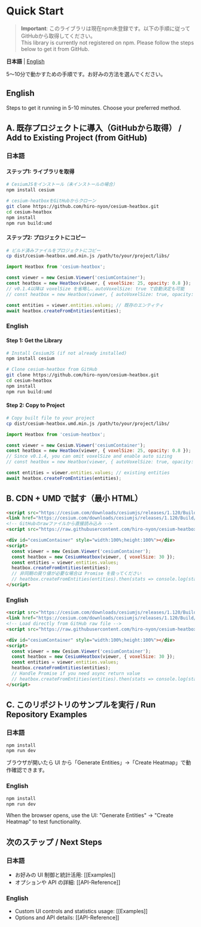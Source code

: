 # Quick Start

> **Important**: このライブラリは現在npm未登録です。以下の手順に従ってGitHubから取得してください。  
> This library is currently not registered on npm. Please follow the steps below to get it from GitHub.

**日本語** | [English](#english)

5〜10分で動かすための手順です。お好みの方法を選んでください。

## English

Steps to get it running in 5-10 minutes. Choose your preferred method.

## A. 既存プロジェクトに導入（GitHubから取得） / Add to Existing Project (from GitHub)

### 日本語

#### ステップ1: ライブラリを取得
```bash
# CesiumJSをインストール（未インストールの場合）
npm install cesium

# cesium-heatboxをGitHubからクローン
git clone https://github.com/hiro-nyon/cesium-heatbox.git
cd cesium-heatbox
npm install
npm run build:umd
```

#### ステップ2: プロジェクトにコピー
```bash
# ビルド済みファイルをプロジェクトにコピー
cp dist/cesium-heatbox.umd.min.js /path/to/your/project/libs/
```

```javascript
import Heatbox from 'cesium-heatbox';

const viewer = new Cesium.Viewer('cesiumContainer');
const heatbox = new Heatbox(viewer, { voxelSize: 25, opacity: 0.8 });
// v0.1.4以降は voxelSize を省略し、autoVoxelSize: true で自動決定も可能
// const heatbox = new Heatbox(viewer, { autoVoxelSize: true, opacity: 0.8 });

const entities = viewer.entities.values; // 既存のエンティティ
await heatbox.createFromEntities(entities);
```

### English

#### Step 1: Get the Library
```bash
# Install CesiumJS (if not already installed)
npm install cesium

# Clone cesium-heatbox from GitHub
git clone https://github.com/hiro-nyon/cesium-heatbox.git
cd cesium-heatbox
npm install
npm run build:umd
```

#### Step 2: Copy to Project
```bash
# Copy built file to your project
cp dist/cesium-heatbox.umd.min.js /path/to/your/project/libs/
```

```javascript
import Heatbox from 'cesium-heatbox';

const viewer = new Cesium.Viewer('cesiumContainer');
const heatbox = new Heatbox(viewer, { voxelSize: 25, opacity: 0.8 });
// Since v0.1.4, you can omit voxelSize and enable auto sizing
// const heatbox = new Heatbox(viewer, { autoVoxelSize: true, opacity: 0.8 });

const entities = viewer.entities.values; // existing entities
await heatbox.createFromEntities(entities);
```

## B. CDN + UMD で試す（最小 HTML）
```html
<script src="https://cesium.com/downloads/cesiumjs/releases/1.120/Build/Cesium/Cesium.js"></script>
<link href="https://cesium.com/downloads/cesiumjs/releases/1.120/Build/Cesium/Widgets/widgets.css" rel="stylesheet">
<!-- GitHubのrawファイルから直接読み込み -->
<script src="https://raw.githubusercontent.com/hiro-nyon/cesium-heatbox/main/dist/cesium-heatbox.umd.min.js"></script>

<div id="cesiumContainer" style="width:100%;height:100%"></div>
<script>
  const viewer = new Cesium.Viewer('cesiumContainer');
  const heatbox = new CesiumHeatbox(viewer, { voxelSize: 30 });
  const entities = viewer.entities.values;
  heatbox.createFromEntities(entities);
  // 非同期の戻り値が必要な場合は Promise を扱ってください
  // heatbox.createFromEntities(entities).then(stats => console.log(stats));
</script>
```

### English
```html
<script src="https://cesium.com/downloads/cesiumjs/releases/1.120/Build/Cesium/Cesium.js"></script>
<link href="https://cesium.com/downloads/cesiumjs/releases/1.120/Build/Cesium/Widgets/widgets.css" rel="stylesheet">
<!-- Load directly from GitHub raw file -->
<script src="https://raw.githubusercontent.com/hiro-nyon/cesium-heatbox/main/dist/cesium-heatbox.umd.min.js"></script>

<div id="cesiumContainer" style="width:100%;height:100%"></div>
<script>
  const viewer = new Cesium.Viewer('cesiumContainer');
  const heatbox = new CesiumHeatbox(viewer, { voxelSize: 30 });
  const entities = viewer.entities.values;
  heatbox.createFromEntities(entities);
  // Handle Promise if you need async return value
  // heatbox.createFromEntities(entities).then(stats => console.log(stats));
</script>
```

## C. このリポジトリのサンプルを実行 / Run Repository Examples

### 日本語
```
npm install
npm run dev
```
ブラウザが開いたら UI から「Generate Entities」→「Create Heatmap」で動作確認できます。

### English
```bash
npm install
npm run dev
```
When the browser opens, use the UI: "Generate Entities" → "Create Heatmap" to test functionality.

## 次のステップ / Next Steps

### 日本語
- お好みの UI 制御と統計活用: [[Examples]]
- オプションや API の詳細: [[API-Reference]]

### English
- Custom UI controls and statistics usage: [[Examples]]
- Options and API details: [[API-Reference]]
